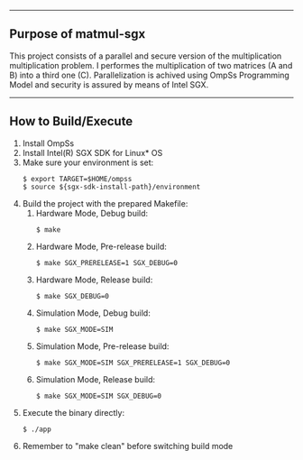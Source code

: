 ------------------------
Purpose of matmul-sgx
------------------------
This project consists of a parallel and secure version of the multiplication multiplication problem. I performes the multiplication of two matrices (A and B) into a third one (C). Parallelization is achived using OmpSs Programming Model and security is assured by means of Intel SGX.

------------------------------------
How to Build/Execute
------------------------------------
1. Install OmpSs
2. Install Intel(R) SGX SDK for Linux* OS
3. Make sure your environment is set:
    ```
    $ export TARGET=$HOME/ompss
    $ source ${sgx-sdk-install-path}/environment
    ```
4. Build the project with the prepared Makefile:
    1. Hardware Mode, Debug build:
        ```
        $ make
        ```
    2. Hardware Mode, Pre-release build:
        ```
        $ make SGX_PRERELEASE=1 SGX_DEBUG=0
        ```
    3. Hardware Mode, Release build:
        ```
        $ make SGX_DEBUG=0
        ```
    4. Simulation Mode, Debug build:
        ```
        $ make SGX_MODE=SIM
        ```
    5. Simulation Mode, Pre-release build:
        ```
        $ make SGX_MODE=SIM SGX_PRERELEASE=1 SGX_DEBUG=0
        ```
    6. Simulation Mode, Release build:
        ```
        $ make SGX_MODE=SIM SGX_DEBUG=0
        ```
5. Execute the binary directly:
    ```
    $ ./app
    ```
6. Remember to "make clean" before switching build mode
